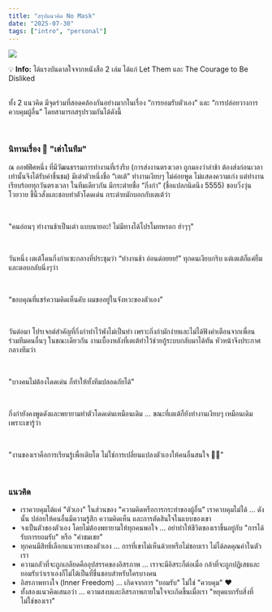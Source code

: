 ```yaml
---
title: "สรุปแนวคิด No Mask"
date: "2025-07-30"
tags: ["intro", "personal"]
---
```


![](https://uploads.dailydot.com/2018/04/pattern.jpg?q=65&auto=format&w=1600&ar=2:1&fit=crop)
<br>

<div class="callout callout-info">
💡 <strong>Info:</strong> ได้แรงบันดาลใจจากหนังสือ 2 เล่ม ได้แก่ Let Them และ The Courage to Be Disliked
</div>

<br>

ทั้ง 2 แนวคิด มีจุดร่วมที่สอดคล้องกันอย่างมากในเรื่อง “การยอมรับตัวเอง” และ “การปล่อยวางการควบคุมผู้อื่น” โดยสามารถสรุปรวมกันได้ดังนี้

<br>

### นิทานเรื่อง 🐢 "เต่าในทีม"
ณ ออฟฟิศหนึ่ง ที่มีวัฒนธรรมการทำงานที่เร่งรีบ (การส่งงานตรงเวลา ถูกมองว่าล่าช้า ต้องส่งก่อนเวลาเท่านั้นจึงได้รับคำชื่นชม) มีเต่าตัวหนึ่งชื่อ “เตเต้” ทำงานเงียบๆ ไม่ค่อยพูด ไม่แสดงความเก่ง แต่ทำงานเรียบร้อยทุกวันตรงเวลา
ในทีมเดียวกัน มีกระต่ายชื่อ “กิ่งก่า” (ชื่อแปลกนิดนึง 5555) ชอบวิ่งวุ่น โวยวาย ชี้นิ้วสั่งและชอบทำตัวโดดเด่น กระต่ายมักบอกกับเตเต้ว่า

<br>

"คนอ่อนๆ ทำงานช้าเป็นเต่า แบบนายอะ! ไม่มีทางได้โปรโมทหรอก ฮ่าๆๆ"

<br>

วันหนึ่ง เตเต้โดนกิ่งก่าแซะกลางที่ประชุมว่า “ทำงานช้า อ่อนด๋อยยย!”
ทุกคนเงียบกริบ แต่เตเต้ก็แค่ยิ้ม และตอบกลับนิ่งๆว่า

<br>

“ขอบคุณที่แชร์ความคิดเห็นคับ ผมขออยู่ในจังหวะของตัวเอง”

<br>

วันต่อมา โปรเจกต์สำคัญที่กิ่งก่าทำไว้พังไม่เป็นท่า เพราะกิ่งก่ามักง่ายและไม่ได้ฟังคำเตือนจากเพื่อนร่วมทีมคนอื่นๆ ในขณะเดียวกัน งานเบื้องหลังที่เตเต้ทำไว้ช่วยกู้ระบบกลับมาได้ทัน หัวหน้าจึงประกาศกลางทีมว่า

<br>

"บางคนไม่ต้องโดดเด่น ก็ทำให้ทั้งทีมปลอดภัยได้"

<br>

กิ่งก่ายังคงพูดดังและพยายามทำตัวโดดเด่นเหมือนเดิม ... ขณะที่เตเต้ก็ยังทำงานเงียบๆ เหมือนเดิม เพราะเขารู้ว่า

<br>

"งานของเราคือการเรียนรู้เพื่อเติบโต ไม่ใช่การเปลี่ยนแปลงตัวเองให้คนอื่นสนใจ 🐢✨"

<br>

### แนวคิด
* เราควบคุมได้แค่ "ตัวเอง" ในส่วนของ "ความคิดหรือการกระทำของผู้อื่น" เราควบคุมไม่ได้ ... ดังนั้น ปล่อยให้คนอื่นมีความรู้สึก ความคิดเห็น และการตัดสินใจในแบบของเขา
* จงเป็นตัวของตัวเอง โดยไม่ต้องพยายามให้ทุกคนพอใจ ... อย่าทำให้ชีวิตของเราขึ้นอยู่กับ "การได้รับการยอมรับ" หรือ "คำชมเชย"
* ทุกคนมีสิทธิ์เลือกแนวทางของตัวเอง ... การที่เขาไม่เห็นด้วยหรือไม่ชอบเรา ไม่ได้ลดคุณค่าในตัวเรา
* ความกลัวที่จะถูกเกลียดคืออุปสรรคของอิสรภาพ ... เราจะมีอิสระก็ต่อเมื่อ กล้าที่จะถูกปฏิเสธและยอมรับว่าเราเองก็ไม่ได้เป็นที่ชื่นชอบสำหรับใครบางคน
* อิสรภาพทางใจ (Inner Freedom) ... เกิดจากการ "ยอมรับ" ไม่ใช่ "ควบคุม" ❤️
* ทั้งสองแนวคิดเสนอว่า ... ความสงบและอิสรภาพภายในใจจะเกิดขึ้นเมื่อเรา "หยุดแบกรับสิ่งที่ไม่ใช่ของเรา"

<br>
